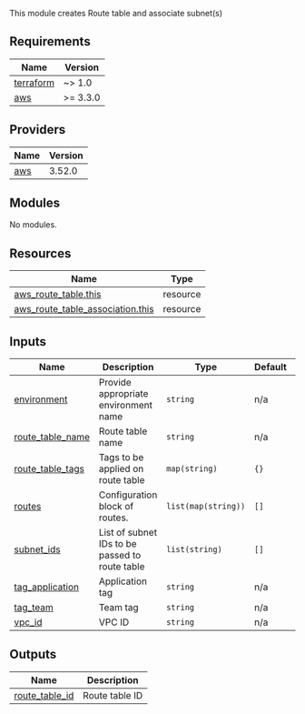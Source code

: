 This module creates Route table and associate subnet(s)

## Requirements

| Name | Version |
|------|---------|
| <a name="requirement_terraform"></a> [terraform](#requirement\_terraform) | ~> 1.0 |
| <a name="requirement_aws"></a> [aws](#requirement\_aws) | >= 3.3.0 |

## Providers

| Name | Version |
|------|---------|
| <a name="provider_aws"></a> [aws](#provider\_aws) | 3.52.0 |

## Modules

No modules.

## Resources

| Name | Type |
|------|------|
| [aws_route_table.this](https://registry.terraform.io/providers/hashicorp/aws/latest/docs/resources/route_table) | resource |
| [aws_route_table_association.this](https://registry.terraform.io/providers/hashicorp/aws/latest/docs/resources/route_table_association) | resource |

## Inputs

| Name | Description | Type | Default | Required |
|------|-------------|------|---------|:--------:|
| <a name="input_environment"></a> [environment](#input\_environment) | Provide appropriate environment name | `string` | n/a | yes |
| <a name="input_route_table_name"></a> [route\_table\_name](#input\_route\_table\_name) | Route table name | `string` | n/a | yes |
| <a name="input_route_table_tags"></a> [route\_table\_tags](#input\_route\_table\_tags) | Tags to be applied on route table | `map(string)` | `{}` | no |
| <a name="input_routes"></a> [routes](#input\_routes) | Configuration block of routes. | `list(map(string))` | `[]` | no |
| <a name="input_subnet_ids"></a> [subnet\_ids](#input\_subnet\_ids) | List of subnet IDs to be passed to route table | `list(string)` | `[]` | no |
| <a name="input_tag_application"></a> [tag\_application](#input\_tag\_application) | Application tag | `string` | n/a | yes |
| <a name="input_tag_team"></a> [tag\_team](#input\_tag\_team) | Team tag | `string` | n/a | yes |
| <a name="input_vpc_id"></a> [vpc\_id](#input\_vpc\_id) | VPC ID | `string` | n/a | yes |

## Outputs

| Name | Description |
|------|-------------|
| <a name="output_route_table_id"></a> [route\_table\_id](#output\_route\_table\_id) | Route table ID |
